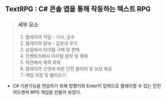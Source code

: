 ## TextRPG : C# 콘솔 앱을 통해 작동하는 텍스트 RPG
>### 세부 요소
> 1. 플레이어 직업 - 기사, 궁수
> 2. 플레이어 장비 - 갑옷과 무기
> 3. 상점에서 아이템 구매 및 판매
> 4. 인벤토리에서 아이템 장착 및 해제
> 5. 여관에서 체력 회복
> 6. 플레이어 스탯에 따른 던전 클리어 및 보상 제공
> 7. 게임 저장 및 불러오기

- C# 기본기능을 연습하기 위해 방향키와 Enter키 입력으로 플레이할 수 있는 던전 어드벤처 RPG 게임을 만들어 보았다.
